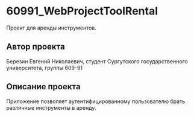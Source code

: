 # 60991_WebProjectToolRental
Проект для аренды инструментов.
## Автор проекта
Березин Евгений Николаевич, студент Сургутского государственного университета, группы 609-91
## Описание проекта
Приложение позволяет аутентифицированному пользователю брать различные инструменты в аренду.
